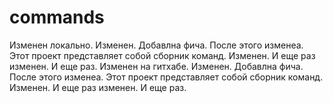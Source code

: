 # commands

Изменен локально. Изменен. Добавлна фича. После этого изменеа. Этот проект представляет собой сборник команд. Изменен. И еще раз изменен. И еще раз.
Изменен на гитхабе. Изменен. Добавлна фича. После этого изменеа. Этот проект представляет собой сборник команд. Изменен. И еще раз изменен. И еще раз.
